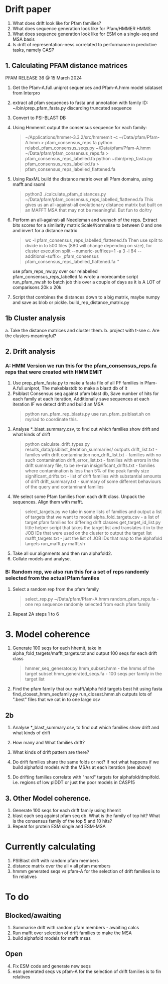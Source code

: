 # Drift paper

1. What does drift look like for Pfam families?
2. What does sequence generation look like for Pfam/HMMER HMMS
3. What does sequence generation look like for ESM on a single-seq and MSA basis
4. Is drift of representation-ness correlated to performance in predictive tasks, namely CASP 

## 1. Calculating PFAM distance matrices

PFAM RELEASE 36 @ 15 March 2024

1. Get the Pfam-A.full.uniprot sequences and Pfam-A.hmm model sdataset from Interpro
2. extract all pfam sequences to fasta and annotation with family ID: ~/bin/prep_pfam_fasta.py
   discarding truncated sequence
3. Convert to PSI-BLAST DB
4. Using Hmmemit output the consensus sequence for each family: 
   > ~/Applications/hmmer-3.3.2/src/hmmemit -c ~/Data/pfam/Pfam-A.hmm > pfam_consensus_reps.fa
   > python relabel_pfam_consensus_seqs.py ~/Data/pfam/Pfam-A.hmm ~/Data/pfam/pfam_consensus_reps.fa > pfam_consensus_reps_labelled.fa
   > python ~/bin/prep_fasta.py pfam_consensus_reps_labelled.fa > pfam_consensus_reps_labelled_flattened.fa
5. Using RaxML build the distance matrix over all Pfam domains, using mafft and raxml
   >python3 ./calculate_pfam_distances.py ~/Data/pfam/pfam_consensus_reps_labelled_flattened.fa
   This gives us an all-against-all evolutionary distance matrix but built on an MAFFT MSA that may not be meaningful. But fun to do/try

6. Perform an all-against-all Needleman and wunsch of the reps. Extract bits scores for a similarity matrix Scale/Normalise to between 0 and one and invert for a distance matrix
   > wc -l pfam_consensus_reps_labelled_flattened.fa
   Then use split to divide in to 500 files (880 will change depending on size), for cluster execution
   > split --numeric-suffixes=1 -a 3 -l 84 --additional-suffix=_pfam_consensus pfam_consensus_reps_labelled_flattened.fa ''

   use pfam_reps_nw.py over our relabelled pfam_consensus_reps_labelled.fa
   wrote a morecambe script run_pfam_nw.sh to batch job this over a couple of days as it is A LOT of comparisons 20k x 20k

7. Script that combines the distances down to a big matrix, maybe numpy and save as blob or pickle.
   build_rep_distance_matrix.py

## 1b Cluster analysis

a. Take the distance matrices and cluster them.
b. project with t-sne
c. Are the clusters meaningful?

## 2. Drift analysis

### A: HMM Version we run this for the pfam_consensus_reps.fa reps that were created with HMM EMIT

1. Use prep_pfam_fasta.py to make a fasta file of all PF families in Pfam-A.full.uniprot, The makeblastdb to make a blastt db of it
2. Psiblast Consensus seq against pfam blast db, Save number of hits for each family at each iteration, Additionally save sequences at each iteration IF we detect drift and build an MSA
   > python run_pfam_rep_blasts.py
  use run_pfam_psiblast.sh on myriad to coordinate this.
3. Analyse *_blast_summary.csv, to find out which families show drift and what kinds of drift
   > python calculate_drift_types.py results_data/psiblast_iteration_summaries/
   outputs
   drift_list.txt - familes with drift contamination
   non_drift_list.txt - families with no such contamination
   drift_error_list.txt - families with errors in the drift summary file, to be re-run
   insignificant_drifts.txt - families where contamination is less than 5% of the peak family size
   significant_drifts.txt - list of drift families with substantial amounts of drift
   drift_summary.txt - summary of some different behaviours of the query and contaminant families
4. We select some Pfam families from each drift class. Unpack the sequences. Align them with mafft.
   > select_targets.py
   we take in some lists of families and output a list of targets that we want to model
   alpha_fold_targets.csv - a list of target pfam families for differing drift classes
   > get_target_id_list.py
   little helper script that takes the target list and translates it in to the JOB IDs that were used on the cluster to output the target list
   mafft_targets.txt - just the list of JOB IDs that map to the alphafold targets
   > run_mafft.py mafft.sh
5. Take all our alignments and then run alphafold2.
6. Collate models and analyse.

### B: Random rep, we also run this for a set of reps randomly selected from the actual Pfam familes

1. Select a random rep from the pfam family
   > select_rep.py ~/Data/pfam/Pfam-A.hmm
   random_pfam_reps.fa - one rep sequence randomly selected from each pfam family
2. Repeat 2A steps 1 to 6


# 3. Model coherence

1. Generate 100 seqs for each hhemit, take in alpha_fold_targets/mafft_targets.txt and output 100 seqs for each drift class
   > hmmer_seq_generator.py
   hmm_subset.hmm - the hmms of the target subset
   hmm_generated_seqs.fa - 100 seqs per family in the target list
2. Find the pfam family that our mafft/alpha fold targets best hit using fasta
   find_closest_hmm_seqfamily.py run_closest.hmm.sh
   outputs lots of ".best" files that we cat in to one large csv


## 2b 

1. Analyse *_blast_summary.csv, to find out which families show drift and what kinds of drift

1. How many and What families drift?
2. What kinds of drift pattern are there?
3. Do drift families share the same folds or not? If not what happens if we build alphafold models with the MSAs at each iteration (see above)
4. Do drifting families correlate with "hard" targets for alphafold/dmplfold. i.e. regions of low plDDT or just the poor models in CASP15

## 3. Other Model coherence.

1. Generate 100 seqs for each drift family using hhemit
2. blast each seq against pfam seq db. What is the family of top hit? What is the consensus family of the top 5 and 10 hits?
3. Repeat for protein ESM single and ESM-MSA


# Currently calculating

1. PSIBlast drift with random pfam members
2. distance matrix over the all v all pfam members
3. hmmm generated seqs vs pfam-A for the selection of drift families is to fin relatives

# To do

## Blocked/awaiting

1. Summarise drift with random pfam members - awaiting calcs
2. Run mafft over selection of drift families to make the MSA
3. build alphafold models for mafft msas

## Open 

4. Fix ESM code and generate new seqs
5. esm generated seqs vs pfam-A for the selection of drift families is to fin relatives